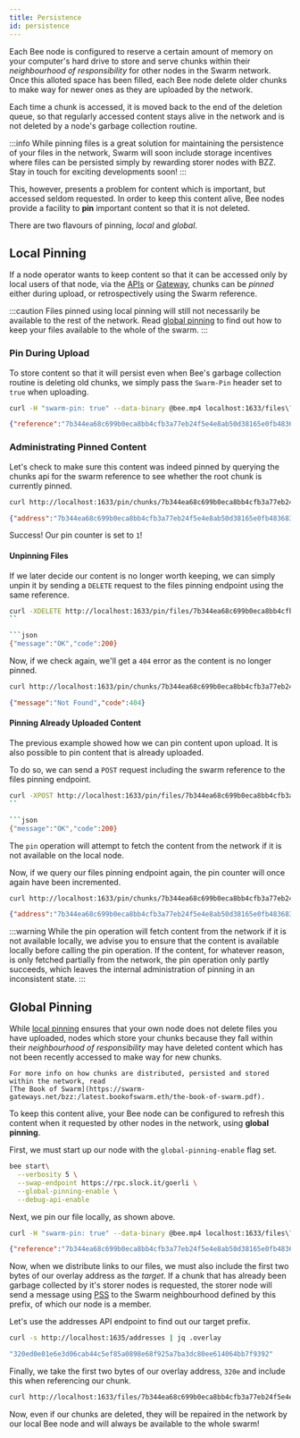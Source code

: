 ```yaml
---
title: Persistence
id: persistence
---
```


Each Bee node is configured to reserve a certain amount of memory on your computer's hard drive to store and serve chunks within their *neighbourhood of responsibility* for other nodes in the Swarm network. Once this alloted space has been filled, each Bee node delete older chunks to make way for newer ones as they are uploaded by the network.

Each time a chunk is accessed, it is moved back to the end of the deletion queue, so that regularly accessed content stays alive in the network and is not deleted by a node's garbage collection routine.

:::info
While pinning files is a great solution for maintaining the persistence of your files in the network, Swarm will soon include storage incentives where files can be persisted simply by rewarding storer nodes with BZZ. Stay in touch for exciting developments soon!
:::

This, however, presents a problem for content which is important, but accessed seldom requested. In order to keep this content alive, Bee nodes provide a facility to **pin** important content so that it is not deleted.

There are two flavours of pinning, *local* and *global*.

## Local Pinning

If a node operator wants to keep content so that it can be accessed only by local users of that node, via the [APIs](/docs/api-reference/api-reference) or [Gateway](/docs/advanced/gateway), chunks can be *pinned* either during upload, or retrospectively using the Swarm reference.

:::caution
Files pinned using local pinning will still not necessarily be available to the rest of the network. Read [global pinning]() to find out how to keep your files available to the whole of the swarm.
:::

### Pin During Upload

To store content so that it will persist even when Bee's garbage collection routine is deleting old chunks, we simply pass the `Swarm-Pin` header set to `true` when uploading.

```sh
curl -H "swarm-pin: true" --data-binary @bee.mp4 localhost:1633/files\?bee.mp4
```

```json
{"reference":"7b344ea68c699b0eca8bb4cfb3a77eb24f5e4e8ab50d38165e0fb48368350e8f"}
```

### Administrating Pinned Content

Let's check to make sure this content was indeed pinned by querying the chunks api for the swarm reference to see whether the root chunk is currently pinned.

```sh
curl http://localhost:1633/pin/chunks/7b344ea68c699b0eca8bb4cfb3a77eb24f5e4e8ab50d38165e0fb48368350e8f
```

```json
{"address":"7b344ea68c699b0eca8bb4cfb3a77eb24f5e4e8ab50d38165e0fb48368350e8f","pinCounter":1}
```

Success! Our pin counter is set to `1`!

#### Unpinning Files 

If we later decide our content is no longer worth keeping, we can simply unpin it by sending a `DELETE` request to the files pinning endpoint using the same reference.

```sh
curl -XDELETE http://localhost:1633/pin/files/7b344ea68c699b0eca8bb4cfb3a77eb24f5e4e8ab50d38165e0fb48368350e8f
``

```json
{"message":"OK","code":200}
```

Now, if we check again, we'll get a `404` error as the content is no longer pinned.

```sh
curl http://localhost:1633/pin/chunks/7b344ea68c699b0eca8bb4cfb3a77eb24f5e4e8ab50d38165e0fb48368350e8f
```

```json
{"message":"Not Found","code":404}
```

#### Pinning Already Uploaded Content
The previous example showed how we can pin content upon upload. It is also possible to pin content that is already uploaded.

To do so, we can send a `POST` request including the swarm reference to the files pinning endpoint.

```sh
curl -XPOST http://localhost:1633/pin/files/7b344ea68c699b0eca8bb4cfb3a77eb24f5e4e8ab50d38165e0fb48368350e8f
``

```json
{"message":"OK","code":200}
```

The `pin` operation will attempt to fetch the content from the network if it is not available on the local node. 

Now, if we query our files pinning endpoint again, the pin counter will once again have been incremented.

```sh
curl http://localhost:1633/pin/chunks/7b344ea68c699b0eca8bb4cfb3a77eb24f5e4e8ab50d38165e0fb48368350e8f
```

```json
{"address":"7b344ea68c699b0eca8bb4cfb3a77eb24f5e4e8ab50d38165e0fb48368350e8f","pinCounter":1}
```

:::warning
While the pin operation will fetch content from the network if it is not available locally, we advise you to ensure that the content is available locally before calling the pin operation. If the content, for whatever reason, is only fetched partially from the network, the pin operation only partly succeeds, which leaves the internal administration of pinning in an inconsistent state.
:::



## Global Pinning

While [local pinning]() ensures that your own node does not delete files you have uploaded, nodes which store your chunks because they fall within their *neighbourhood of responsibility* may have deleted content which has not been recently accessed to make way for new chunks.

```info
For more info on how chunks are distributed, persisted and stored within the network, read
[The Book of Swarm](https://swarm-gateways.net/bzz:/latest.bookofswarm.eth/the-book-of-swarm.pdf).
```

To keep this content alive, your Bee node can be configured to refresh this content when it requested by other nodes in the network, using **global pinning**.

First, we must start up our node with the `global-pinning-enable` flag set.

```sh
bee start\
  --verbosity 5 \
  --swap-endpoint https://rpc.slock.it/goerli \
  --global-pinning-enable \
  --debug-api-enable
```

Next, we pin our file locally, as shown above.

```sh
curl -H "swarm-pin: true" --data-binary @bee.mp4 localhost:1633/files\?bee.mp4
```

```json
{"reference":"7b344ea68c699b0eca8bb4cfb3a77eb24f5e4e8ab50d38165e0fb48368350e8f"}
```

Now, when we distribute links to our files, we must also include the first two bytes of our overlay address as the *target*. If a chunk that has already been garbage collected by it's storer nodes is requested, the storer node will send a message using [PSS](/docs/advanced/pss) to the Swarm neighbourhood defined by this prefix, of which our node is a member.

Let's use the addresses API endpoint to find out our target prefix.

```sh
curl -s http://localhost:1635/addresses | jq .overlay
```

```sh
"320ed0e01e6e3d06cab44c5ef85a0898e68f925a7ba3dc80ee614064bb7f9392"
```

Finally, we take the first two bytes of our overlay address, `320e` and include this when referencing our chunk.

```sh
curl http://localhost:1633/files/7b344ea68c699b0eca8bb4cfb3a77eb24f5e4e8ab50d38165e0fb48368350e8f?targets=320e
```

Now, even if our chunks are deleted, they will be repaired in the network by our local Bee node and will always be available to the whole swarm!
